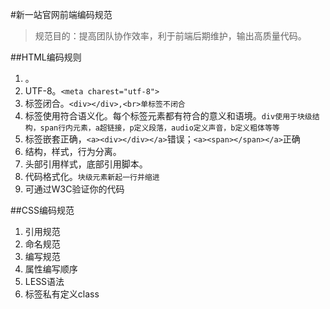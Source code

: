 #新一站官网前端编码规范

> 规范目的：提高团队协作效率，利于前端后期维护，输出高质量代码。

##HTML编码规则
1. <!DOCTYPE html>。
2. UTF-8。```<meta charest="utf-8">```
3. 标签闭合。```<div></div>,<br>单标签不闭合```
4. 标签使用符合语义化。每个标签元素都有符合的意义和语境。```div使用于块级结构，span行内元素，a超链接，p定义段落，audio定义声音，b定义粗体等等```
5. 标签嵌套正确，`<a><div></div></a>`错误；`<a><span></span></a>`正确
6. 结构，样式，行为分离。
7. 头部引用样式，底部引用脚本。
8. 代码格式化。```块级元素新起一行并缩进```
9. 可通过W3C验证你的代码


##CSS编码规范
1. 引用规范
2. 命名规范
3. 编写规范
4. 属性编写顺序
5. LESS语法
6. 标签私有定义class
